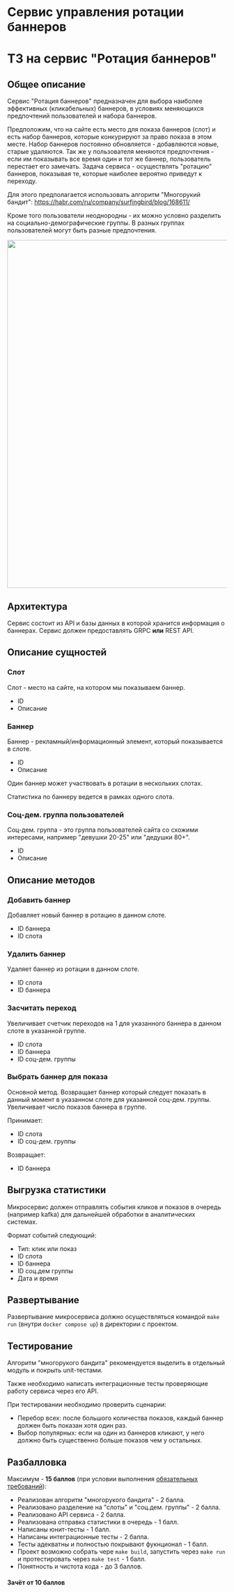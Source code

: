 # Сервис управления ротации баннеров

# ТЗ на сервис "Ротация баннеров"

## Общее описание
Сервис "Ротация баннеров" предназначен для выбора наиболее эффективных (кликабельных) баннеров,
в условиях меняющихся предпочтений пользователей и набора баннеров.

Предположим, что на сайте есть место для показа баннеров (слот) и есть набор баннеров, которые 
конкурируют за право показа в этом месте. Набор баннеров постоянно обновляется - добавляются новые,
старые удаляются. Так же у пользователя меняются предпочтения - если им показывать все время один
и тот же баннер, пользователь перестает его замечать. Задача сервиса - осуществлять "ротацию" баннеров, 
показывая те, которые наиболее вероятно приведут к переходу.

Для этого предполагается использовать алгоритм "Многорукий бандит":
https://habr.com/ru/company/surfingbird/blog/168611/

Кроме того пользователи неоднородны - их можно условно разделить на социально-демографические группы. 
В разных группах пользователей могут быть разные предпочтения.

<img src="./examples/banners-rotation/conceptual_model.png" width="800">

## Архитектура
Сервис состоит из API и базы данных в которой хранится информация о баннерах.
Сервис должен предоставлять GRPC **или** REST API.

## Описание сущностей
### Слот
Слот - место на сайте, на котором мы показываем баннер.
* ID
* Описание

### Баннер
Баннер - рекламный/информационный элемент, который показывается в слоте.
* ID
* Описание

Один баннер может участвовать в ротации в нескольких слотах.

Статистика по баннеру ведется в рамках одного слота.

### Соц-дем. группа пользователей
Соц-дем. группа - это группа пользователей сайта со схожими интересами,
например "девушки 20-25" или "дедушки 80+".
* ID
* Описание

## Описание методов

### Добавить баннер
Добавляет новый баннер в ротацию в данном слоте.
* ID баннера
* ID слота

### Удалить баннер
Удаляет баннер из ротации в данном слоте.
* ID слота
* ID баннера

### Засчитать переход
Увеличивает счетчик переходов на 1 для указанного баннера в данном слоте в указанной группе.
* ID слота
* ID баннера
* ID соц-дем. группы

### Выбрать баннер для показа
Основной метод. Возвращает баннер который следует показать в данный момент в указанном
слоте для указанной соц-дем. группы. Увеличивает число показов баннера в группе.

Принимает:
* ID слота
* ID соц-дем. группы

Возвращает:
* ID баннера

## Выгрузка статистики
Микросервис должен отправлять события кликов и показов в очередь (например kafka)
для дальнейшей обработки в аналитических системах.

Формат событий следующий:
* Тип: клик или показ
* ID слота
* ID баннера
* ID соц.дем группы
* Дата и время
  
## Развертывание
Развертывание микросервиса должно осуществляться командой `make run` (внутри `docker compose up`)
в директории с проектом.

## Тестирование
Алгоритм "многорукого бандита" рекомендуется выделить в отдельный модуль и покрыть unit-тестами.

Также необходимо написать интеграционные тесты проверяющие работу сервиса через его API.

При тестировании необходимо проверить сценарии:
* Перебор всех: после большого количества показов, каждый баннер должен быть показан хотя один раз.
* Выбор популярных: если на один из баннеров кликают, у него должно быть существенно больше показов чем у остальных.

## Разбалловка
Максимум - **15 баллов**
(при условии выполнения [обязательных требований](./README.md)):

* Реализован алгоритм "многорукого бандита" - 2 балла.
* Реализовано разделение на "слоты" и "соц.дем. группы" - 2 балла.
* Реализовано API сервиса - 2 балла.
* Реализована отправка статистики в очередь - 1 балл.
* Написаны юнит-тесты - 1 балл.
* Написаны интеграционные тесты - 2 балла.
* Тесты адекватны и полностью покрывают фукнционал - 1 балл.
* Проект возможно собрать чере `make build`, запустить через `make run`
  и протестировать через `make test` - 1 балл.
* Понятность и чистота кода - до 3 баллов.

#### Зачёт от 10 баллов